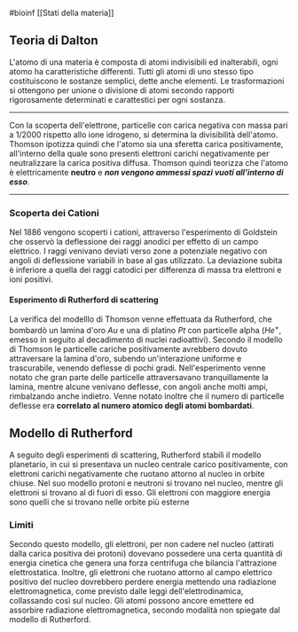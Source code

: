 #bioinf [[Stati della materia]]

## Teoria di Dalton

L'atomo di una materia è composta di atomi indivisibili ed inalterabili, ogni atomo ha caratteristiche differenti. Tutti gli atomi di uno stesso tipo costituiscono le sostanze semplici, dette anche elementi.
Le trasformazioni si ottengono per unione o divisione di atomi secondo rapporti rigorosamente determinati e carattestici per ogni sostanza.


------------------------------------------------------------------

Con la scoperta dell'elettrone, particelle con carica negativa con massa pari a 1/2000 rispetto allo ione idrogeno, si determina la divisibilità dell'atomo.
Thomson ipotizza quindi che l'atomo sia una sferetta carica positivamente, all'interno della quale sono presenti elettroni carichi negativamente per neutralizzare la carica positiva diffusa.
Thomson quindi teorizza che l'atomo è elettricamente **neutro** e ***non vengono ammessi spazi vuoti all'interno di esso***.

-----------

### Scoperta dei Cationi

Nel 1886 vengono scoperti i cationi, attraverso l'esperimento di Goldstein che osservò la deflessione dei raggi anodici per effetto di un campo elettrico. I raggi venivano deviati verso zone a potenziale negativo con angoli di deflessione variabili in base al gas utilizzato.
La deviazione subita è inferiore a quella dei raggi catodici per differenza di massa tra elettroni e ioni positivi.

#### Esperimento di Rutherford di scattering

La verifica del modelllo di Thomson venne effettuata da Rutherford, che bombardò un lamina d'oro $Au$ e una di platino $Pt$ con particelle alpha ($He^+$, emesso in seguito al decadimento di nuclei radioattivi).
Secondo il modello di Thomson le particelle cariche positivamente avrebbero dovuto attraversare la lamina d'oro, subendo un'interazione uniforme e trascurabile, venendo deflesse di pochi gradi.
Nell'esperimento venne notato che gran parte delle particelle attraversavano tranquillamente la lamina, mentre alcune venivano deflesse, con angoli anche molti ampi, rimbalzando anche indietro. Venne notato inoltre che il numero di particelle deflesse era **correlato al numero atomico degli atomi bombardati**.

## Modello di Rutherford

A seguito degli esperimenti di scattering, Rutherford stabilì il modello planetario, in cui si presentava un nucleo centrale carico positivamente, con elettroni carichi negativamente che ruotano attorno al nucleo in orbite chiuse.
Nel suo modello protoni e neutroni si trovano nel nucleo, mentre gli elettroni si trovano al di fuori di esso. Gli elettroni con maggiore energia sono quelli che si trovano nelle orbite più esterne

### Limiti
Secondo questo modello, gli elettroni, per non cadere nel nucleo (attirati dalla carica positiva dei protoni) dovevano possedere una certa quantità di energia cinetica che genera una forza centrifuga che bilancia l'attrazione elettrostatica.
Inoltre, gli elettroni che ruotano attorno al campo elettrico positivo del nucleo dovrebbero perdere energia mettendo una radiazione elettromagnetica, come previsto dalle leggi dell'elettrodinamica, collassando così sul nucleo.
Gli atomi possono ancore emettere ed assorbire radiazione elettromagnetica, secondo modalità non spiegate dal modello di Rutherford.



